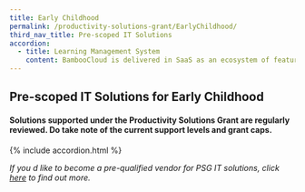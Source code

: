 ```yaml
---
title: Early Childhood
permalink: /productivity-solutions-grant/EarlyChildhood/
third_nav_title: Pre-scoped IT Solutions
accordion:
  - title: Learning Management System
    content: BambooCloud is delivered in SaaS as an ecosystem of features and modules that can be customized per customer requirements. Its extendable and flexible with the modular design architecture. It manages, delivers and tracks Blended Learning activities, project based learning and many other user/course centric learning methods.<br/><br/><a href='/productivity-solutions-grant/detailedfiles/detailedfilesrow214' target='_blank' style='color:#037e8a'>COVID-19 Sectorial Support: BambooCloud Online Learning Platform Version 4.66 - Package (30 to 100 Users)</a><br/><a href='/productivity-solutions-grant/detailedfiles/detailedfilesrow215' target='_blank' style='color:#037e8a'>COVID-19 Sectorial Support: BambooCloud Online Learning Platform Version 4.66 - Package (101 to 300 Users)</a><br/><a href='/productivity-solutions-grant/detailedfiles/detailedfilesrow216' target='_blank' style='color:#037e8a'>COVID-19 Sectorial Support: BambooCloud Online Learning Platform Version 4.66 - Package (301 to 500 Users)</a><br/><br/><br/>A learning and collaboration platform for delivery of digital content, administering courses, discussions and assessment. It is built on a responsive front-end design framework providing an optimal viewing experience across different types of devices.<br/><br/><a href='/productivity-solutions-grant/detailedfiles/detailedfilesrow538' target='_blank' style='color:#037e8a'>COVID-19 Sectorial Support: Pencil Learning Platform Version 2.6.0 - Package (30 to 50 Users)</a><br/><a href='/productivity-solutions-grant/detailedfiles/detailedfilesrow539' target='_blank' style='color:#037e8a'>COVID-19 Sectorial Support: Pencil Learning Platform Version 2.6.0 - Package (51 to 100 Users)</a><br/><a href='/productivity-solutions-grant/detailedfiles/detailedfilesrow540' target='_blank' style='color:#037e8a'>COVID-19 Sectorial Support: Pencil Learning Platform Version 2.6.0 - Package (101 to 250 Users)</a><br/><a href='/productivity-solutions-grant/detailedfiles/detailedfilesrow541' target='_blank' style='color:#037e8a'>COVID-19 Sectorial Support: Pencil Learning Platform Version 2.6.0 - Package (251 to 350 Users)</a><br/><a href='/productivity-solutions-grant/detailedfiles/detailedfilesrow542' target='_blank' style='color:#037e8a'>COVID-19 Sectorial Support: Pencil Learning Platform Version 2.6.0 - Package (351 to 500 Users)</a><br/>
---
```


## Pre-scoped IT Solutions for Early Childhood

#### Solutions supported under the Productivity Solutions Grant are regularly reviewed. Do take note of the current support levels and grant caps.

{% include accordion.html %}

*If you d like to become a pre-qualified vendor for PSG IT solutions, click <a target='_blank' href='https://www.imda.gov.sg/icmvendors' >here</a> to find out more.*

